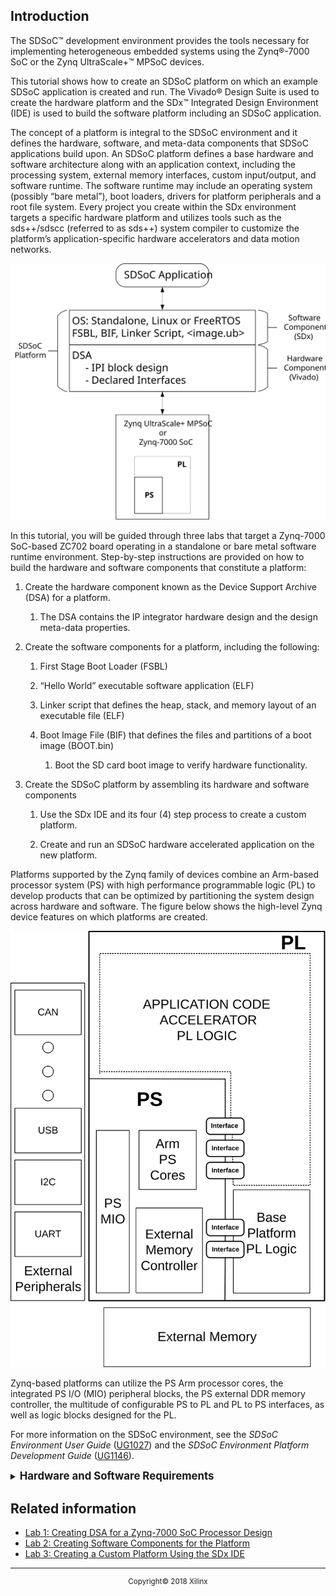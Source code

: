 
<div style="page-break-after: always;"></div>
<div style="display: none;" media="print">
<table style="width:100%">
  <tr>

<th width="100%" colspan="6"><img src="https://www.xilinx.com/content/dam/xilinx/imgs/press/media-kits/corporate/xilinx-logo.png" width="30%"/><h1>SDSoC Platform Creation Labs</h2>
</th>

  </tr>
  <tr>
    <td width="17%" align="center">Introduction</a></td>
    <td width="16%" align="center"><a href="Lab1-Creating-DSA-for-Zynq-7000-SoC-Processor-Design.md">Lab1: Creating the DSA for a Zynq-7000 SoC Processor Design</a></td>
    <td width="17%" align="center"><a href="Lab2-Creating-Software-Components.md">Lab 2: Creating Software Components for the Platform</a></td>
    <td width="17%" align="center"><a href="Lab3-Creating-Custom-Platform-Using-the-SDx-IDE.md">Lab 3: Creating a Custom Platform Using the SDx IDE</a></td>
  </tr>
</table>
</div>

## Introduction

The SDSoC&trade; development environment provides the tools necessary for implementing heterogeneous embedded systems using the Zynq&reg;-7000 SoC or the Zynq UltraScale+&trade; MPSoC devices. 

This tutorial shows how to create an SDSoC platform on which an example SDSoC application is created and run. The Vivado&reg; Design Suite is used to create the hardware platform and the SDx&trade; Integrated Design Environment (IDE) is used to build the software platform including an SDSoC application.

The concept of a platform is integral to the SDSoC environment and it defines the hardware, software, and meta-data components that SDSoC applications build upon. An SDSoC platform defines a base hardware and software architecture along with an application context, including the processing system, external memory interfaces, custom input/output, and software runtime. The software runtime may include an operating system (possibly “bare metal”), boot loaders, drivers for platform peripherals and a root file system. Every project you create within the SDx environment targets a specific hardware platform and utilizes tools such as the sds++/sdscc (referred to as sds++) system compiler to customize the platform’s application-specific hardware accelerators and data motion networks.

  ![](./images/1stsvg.svg)

In this tutorial, you will be guided through three labs that target a Zynq-7000 SoC-based ZC702 board operating in a standalone or bare metal software runtime environment. Step-by-step instructions are provided on how to build the hardware and software components that constitute a platform:

1.  Create the hardware component known as the Device Support Archive (DSA) for a platform.

      1. The DSA contains the IP integrator hardware design and the design meta-data properties.

2.  Create the software components for a platform, including the following:

      1. First Stage Boot Loader (FSBL)

      1. “Hello World” executable software application (ELF)

      1. Linker script that defines the heap, stack, and memory layout of an executable file (ELF)

      1. Boot Image File (BIF) that defines the files and partitions of a boot image (BOOT.bin)

         1. Boot the SD card boot image to verify hardware functionality.

3.  Create the SDSoC platform by assembling its hardware and software components

    1. Use the SDx IDE and its four (4) step process to create a custom platform.

    1. Create and run an SDSoC hardware accelerated application on the new platform.


Platforms supported by the Zynq family of devices combine an Arm-based processor system (PS) with high performance programmable logic (PL) to develop products that can be optimized by partitioning the system design across hardware and software. The figure below shows the high-level Zynq device features on which platforms are created.

  ![](./images/2ndimage.svg)

Zynq-based platforms can utilize the PS Arm processor cores, the integrated PS I/O (MIO) peripheral blocks, the PS external DDR memory controller, the multitude of configurable PS to PL and PL to PS interfaces, as well as logic blocks designed for the PL.

For more information on the SDSoC environment, see the *SDSoC Environment User Guide* ([UG1027](https://www.xilinx.com/support/documentation/sw_manuals/xilinx2018_2/ug1027-sdsoc-user-guide.pdf)) and the *SDSoC Environment Platform Development Guide* ([UG1146](https://www.xilinx.com/support/documentation/sw_manuals/xilinx2018_2/ug1146-sdsoc-platform-development.pdf)).

<details>
<summary><big><strong>Hardware and Software Requirements</strong></big></summary>

This tutorial requires that you have the 2018.2 SDx tools installed. See [UG1294](https://www.xilinx.com/support/documentation/sw_manuals/xilinx2018_2/ug1294-sdsoc-rnil.pdf) for installation instructions, release notes, and licensing. All SDx environments include the Vivado Design Suite for programming the target devices and for developing custom hardware platforms. Although all the build steps can be accomplished without a target board, a ZC702 board is required for testing on hardware.

Following the instructions of this platform creation tutorial generates a ZC702 SDSoC platform for standalone target applications. For information on creating applications that run within a Linux operating system target environment, see the SDSoC Environment Platform Development Guide ([UG1146](https://www.xilinx.com/support/documentation/sw_manuals/xilinx2018_2/ug1146-sdsoc-platform-development.pdf)). Linux target applications must be built on a Linux host machine, whereas standalone target applications can be built on either a Windows or a Linux host machine.

The following is a list of minimum software and hardware requirements for this tutorial:  

  - [SDSoC 2018.2 Development Environment](https://www.xilinx.com/support/download.html)

      - [UG1294](https://www.xilinx.com/support/documentation/sw_manuals/xilinx2018_2/ug1294-sdsoc-rnil.pdf): Release Notes, Installation, and Licensing Guide

  - [ZC702 Evaluation board](http://www.xilinx.com/zc702)

      - FAT32 formatted SD card

      - USB Host Type-A to mini-USB cable for ZC702 USB to UART interface

      - Host PC USB to UART driver for Silicon Labs CP210x

          - See [XTP310](https://www.xilinx.com/support/documentation/boards_and_kits/zc702_zvik/xtp310-zc702-quickstart.pdf), the ZC702 Quick Start Guide

</details>

## Related information
 - <a href="Lab1-Creating-DSA-for-Zynq-7000-SoC-Processor-Design.md">Lab 1: Creating DSA for a Zynq-7000 SoC Processor Design</a>
 - <a href="Lab2-Creating-Software-Components.md">Lab 2: Creating Software Components for the Platform</a>
 - <a href="Lab3-Creating-Custom-Platform-Using-the-SDx-IDE.md">Lab 3: Creating a Custom Platform Using the SDx IDE</a>

<hr/>
<p align="center"><sup>Copyright&copy; 2018 Xilinx</sup></p>
